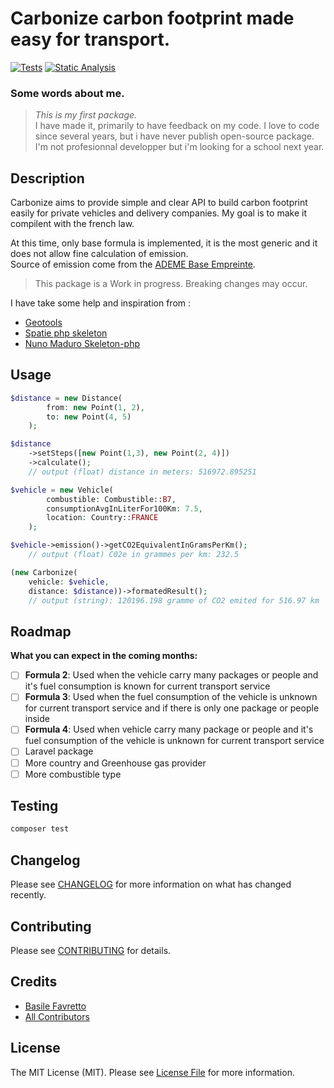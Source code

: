 # Carbonize carbon footprint made easy for transport.

<!-- [![Latest Version on Packagist](https://img.shields.io/packagist/v/bzfvrto/carbonize.svg?style=flat-square)](https://packagist.org/packages/bzfvrto/carbonize)
[![Total Downloads](https://img.shields.io/packagist/dt/bzfvrto/carbonize.svg?style=flat-square)](https://packagist.org/packages/bzfvrto/carbonize) -->
<!-- [![Tests](https://img.shields.io/github/actions/workflow/status/bzfvrto/carbonize/run-tests.yml?branch=main&label=tests&style=flat-square)](https://github.com/bzfvrto/carbonize/actions/workflows/run-tests.yml) -->
[![Tests](https://github.com/bzfvrto/Carbonize/actions/workflows/tests.yml/badge.svg)](https://github.com/bzfvrto/Carbonize/actions/workflows/tests.yml)
[![Static Analysis](https://github.com/bzfvrto/Carbonize/actions/workflows/static-analysis.yml/badge.svg)](https://github.com/bzfvrto/Carbonize/actions/workflows/static-analysis.yml)

### Some words about me.

> *This is my first package.* <br />
I have made it, primarily to have feedback on my code.
I love to code since several years, but i have never publish open-source package. I'm not profesionnal developper but i'm looking for a school next year.

## Description

Carbonize aims to provide simple and clear API to build carbon footprint easily for private vehicles and delivery companies.
My goal is to make it compilent with the french law.

At this time, only base formula is implemented, it is the most generic and it does not allow fine calculation of emission.
<br />
Source of emission come from the [ADEME Base Empreinte](https://base-empreinte.ademe.fr).

> This package is a Work in progress. Breaking changes may occur.

I have take some help and inspiration from :
- [Geotools](https://github.com/thephpleague/geotools)
- [Spatie php skeleton](https://github.com/spatie/package-skeleton-php)
- [Nuno Maduro Skeleton-php](https://github.com/nunomaduro/skeleton-php)

<!-- ## Installation

You can install the package via composer:

```bash
composer require bzfvrto/carbonize
``` -->

## Usage

```php
$distance = new Distance(
        from: new Point(1, 2),
        to: new Point(4, 5)
    );

$distance
    ->setSteps([new Point(1,3), new Point(2, 4)])
    ->calculate();
    // output (float) distance in meters: 516972.895251

$vehicle = new Vehicle(
        combustible: Combustible::B7,
        consumptionAvgInLiterFor100Km: 7.5,
        location: Country::FRANCE
    );

$vehicle->emission()->getCO2EquivalentInGramsPerKm();
    // output (float) C02e in grammes per km: 232.5

(new Carbonize(
    vehicle: $vehicle,
    distance: $distance))->formatedResult();
    // output (string): 120196.198 gramme of CO2 emited for 516.97 km
```

## Roadmap
**What you can expect in the coming months:**

- [ ] **Formula 2**: Used when the vehicle carry many packages or people and it's fuel consumption is known for current transport service
- [ ] **Formula 3**: Used when the fuel consumption of the vehicle is unknown for current transport service and if there is only one package or people inside
- [ ] **Formula 4**: Used when vehicle carry many package or people and it's fuel consumption of the vehicle is unknown for current transport service
- [ ] Laravel package
- [ ] More country and Greenhouse gas provider
- [ ] More combustible type

## Testing

```bash
composer test
```

## Changelog

Please see [CHANGELOG](CHANGELOG.md) for more information on what has changed recently.

## Contributing

Please see [CONTRIBUTING](CONTRIBUTING.md) for details.

<!-- ## Security Vulnerabilities

If you discover any security related issues, please email me instead of using the issue tracker. -->

## Credits

- [Basile Favretto](https://github.com/bzfvrto)
- [All Contributors](../../contributors)

## License

The MIT License (MIT). Please see [License File](LICENSE.md) for more information.
